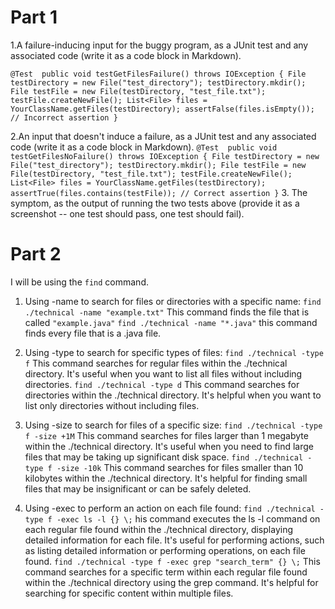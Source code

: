 # Part 1 #
1.A failure-inducing input for the buggy program, as a JUnit test and any associated code (write it as a code block in Markdown).

`@Test 
public void testGetFilesFailure() throws IOException {
    File testDirectory = new File("test_directory");
    testDirectory.mkdir();
    File testFile = new File(testDirectory, "test_file.txt");
    testFile.createNewFile();
    List<File> files = YourClassName.getFiles(testDirectory);
    assertFalse(files.isEmpty()); // Incorrect assertion
}`

2.An input that doesn't induce a failure, as a JUnit test and any associated code (write it as a code block in Markdown).
`@Test 
public void testGetFilesNoFailure() throws IOException {
    File testDirectory = new File("test_directory");
    testDirectory.mkdir();
    File testFile = new File(testDirectory, "test_file.txt");
    testFile.createNewFile();
    List<File> files = YourClassName.getFiles(testDirectory);
    assertTrue(files.contains(testFile)); // Correct assertion
}`
3. The symptom, as the output of running the two tests above (provide it as a screenshot -- one test should pass, one test should fail).



# Part 2 #

I will be using the `find` command. 

1. Using -name to search for files or directories with a specific name:
   `find ./technical -name "example.txt"`
   This command finds the file that is called `"example.java"`
   `find ./technical -name "*.java"`
   this command finds every file that is a .java file.

2. Using -type to search for specific types of files:
   `find ./technical -type f`
   This command searches for regular files within the ./technical directory. It's useful when you want to list all files without including directories.
   `find ./technical -type d`
   This command searches for directories within the ./technical directory. It's helpful when you want to list only directories without including files.

3. Using -size to search for files of a specific size:
   `find ./technical -type f -size +1M`
   This command searches for files larger than 1 megabyte within the ./technical directory. It's useful when you need to find large files that may be taking up significant disk space.
   `find ./technical -type f -size -10k`
   This command searches for files smaller than 10 kilobytes within the ./technical directory. It's helpful for finding small files that may be insignificant or can be safely deleted.

4. Using -exec to perform an action on each file found:
   `find ./technical -type f -exec ls -l {} \;`
   his command executes the ls -l command on each regular file found within the ./technical directory, displaying detailed information for each file. It's useful for performing actions, such as listing detailed information or performing operations, on each file found.
   `find ./technical -type f -exec grep "search_term" {} \;`
   This command searches for a specific term within each regular file found within the ./technical directory using the grep command. It's helpful for searching for specific content within multiple files.






